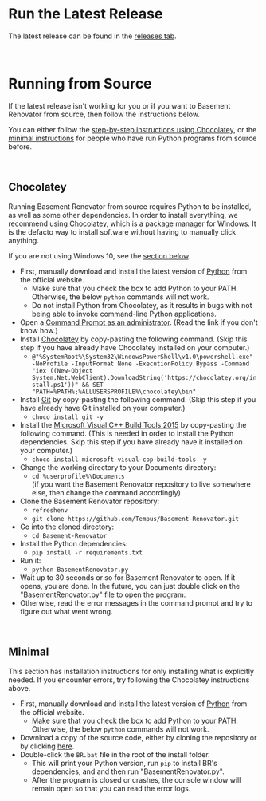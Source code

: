 # Run the Latest Release

The latest release can be found in the [releases tab](https://github.com/Tempus/Basement-Renovator/releases).

<br />

# Running from Source

If the latest release isn't working for you or if you want to Basement Renovator from source, then follow the instructions below.

You can either follow the [step-by-step instructions using Chocolatey](#chocolatey), or the [minimal instructions](#minimal) for people who have run Python programs from source before.

<br />

## Chocolatey

Running Basement Renovator from source requires Python to be installed, as well as some other dependencies. In order to install everything, we recommend using [Chocolatey](https://chocolatey.org/), which is a package manager for Windows. It is the defacto way to install software without having to manually click anything.

If you are not using Windows 10, see the [section below](#python).

- First, manually download and install the latest version of [Python](https://www.python.org/downloads/) from the official website.
  - Make sure that you check the box to add Python to your PATH. Otherwise, the below `python` commands will not work.
  - Do not install Python from Chocolatey, as it results in bugs with not being able to invoke command-line Python applications.
- Open a [Command Prompt as an administrator](https://www.howtogeek.com/194041/how-to-open-the-command-prompt-as-administrator-in-windows-8.1/). (Read the link if you don't know how.)
- Install [Chocolatey](https://chocolatey.org/) by copy-pasting the following command. (Skip this step if you have already have Chocolatey installed on your computer.)
  - `@"%SystemRoot%\System32\WindowsPowerShell\v1.0\powershell.exe" -NoProfile -InputFormat None -ExecutionPolicy Bypass -Command "iex ((New-Object System.Net.WebClient).DownloadString('https://chocolatey.org/install.ps1'))" && SET "PATH=%PATH%;%ALLUSERSPROFILE%\chocolatey\bin"`
- Install [Git](https://git-scm.com/) by copy-pasting the following command. (Skip this step if you have already have Git installed on your computer.)
  - `choco install git -y`
- Install the [Microsoft Visual C++ Build Tools 2015](https://chocolatey.org/packages/microsoft-visual-cpp-build-tools) by copy-pasting the following command. (This is needed in order to install the Python dependencies. Skip this step if you have already have it installed on your computer.)
  - `choco install microsoft-visual-cpp-build-tools -y`
- Change the working directory to your Documents directory:
  - `cd %userprofile%\Documents` <br />
  (if you want the Basement Renovator repository to live somewhere else, then change the command accordingly)
- Clone the Basement Renovator repository:
  - `refreshenv`
  - `git clone https://github.com/Tempus/Basement-Renovator.git`
- Go into the cloned directory:
  - `cd Basement-Renovator`
- Install the Python dependencies:
  - `pip install -r requirements.txt`
- Run it:
  - `python BasementRenovator.py`
- Wait up to 30 seconds or so for Basement Renovator to open. If it opens, you are done. In the future, you can just double click on the "BasementRenovator.py" file to open the program.
- Otherwise, read the error messages in the command prompt and try to figure out what went wrong.

<br />

## Minimal

This section has installation instructions for only installing what is explicitly needed. If you encounter errors, try following the Chocolatey instructions above.

- First, manually download and install the latest version of [Python](https://www.python.org/downloads/) from the official website.
  - Make sure that you check the box to add Python to your PATH. Otherwise, the below `python` commands will not work.
- Download a copy of the source code, either by cloning the repository or by clicking [here](https://github.com/Tempus/Basement-Renovator/archive/master.zip).
- Double-click the `BR.bat` file in the root of the install folder.
  - This will print your Python version, run `pip` to install BR's dependencies, and and then run "BasementRenovator.py".
  - After the program is closed or crashes, the console window will remain open so that you can read the error logs.
